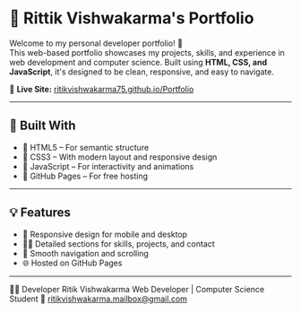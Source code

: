 # 💼 Rittik Vishwakarma's Portfolio

Welcome to my personal developer portfolio! 🚀  
This web-based portfolio showcases my projects, skills, and experience in web development and computer science. Built using **HTML, CSS, and JavaScript**, it's designed to be clean, responsive, and easy to navigate.

🔗 **Live Site:** [ritikvishwakarma75.github.io/Portfolio](https://ritikvishwakarma75.github.io/Portfolio)

---

## 🧩 Built With

- 🔹 HTML5 – For semantic structure
- 🔹 CSS3 – With modern layout and responsive design
- 🔹 JavaScript – For interactivity and animations
- 🔹 GitHub Pages – For free hosting

---

## 💡 Features

- 📱 Responsive design for mobile and desktop
- 🧑‍💻 Detailed sections for skills, projects, and contact
- 🎯 Smooth navigation and scrolling
- 🌐 Hosted on GitHub Pages

---

🙋‍♂️ Developer
Ritik Vishwakarma
Web Developer | Computer Science Student
📧 ritikvishwakarma.mailbox@gmail.com
